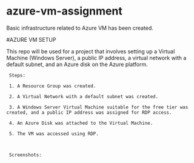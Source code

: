 # azure-vm-assignment
Basic infrastructure related to Azure VM has been created.


#AZURE VM SETUP

This repo will be used for a project that involves setting up a Virtual Machine (Windows Server), a public IP address, a virtual network with a default subnet, and an Azure disk on the Azure platform.

     Steps:

     1. A Resource Group was created.

     2. A Virtual Network with a default subnet was created.

     3. A Windows Server Virtual Machine suitable for the free tier was created, and a public IP address was assigned for RDP access.

     4. An Azure Disk was attached to the Virtual Machine.

     5. The VM was accessed using RDP.



     Screenshots:
